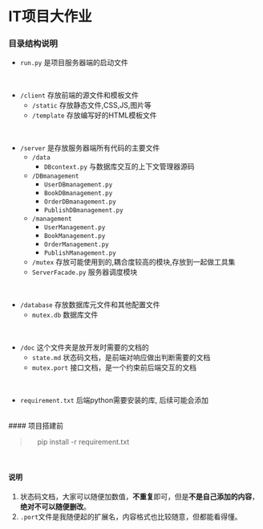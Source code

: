 
# IT项目大作业


### 目录结构说明

- `run.py` 是项目服务器端的启动文件
<br>

- `/client` 存放前端的源文件和模板文件
    - `/static` 存放静态文件,CSS,JS,图片等
    - `/template` 存放编写好的HTML模板文件
<br>

- `/server` 是存放服务器端所有代码的主要文件
    - `/data`
        - `DBcontext.py` 与数据库交互的上下文管理器源码
    - `/DBmanagement`
        - `UserDBmanagement.py`
        - `BookDBmanagement.py`
        - `OrderDBmanagement.py`
        - `PublishDBmanagement.py`
    - `/management`
        - `UserManagement.py`
        - `BookManagement.py`
        - `OrderManagement.py`
        - `PublishManagement.py`
    - `/mutex` 存放可能使用到的,耦合度较高的模块,存放到一起做工具集
    - `ServerFacade.py` 服务器调度模块
<br>

- `/database` 存放数据库元文件和其他配置文件
  - `mutex.db`  数据库文件
<br>

- `/doc` 这个文件夹是放开发时需要的文档的
  - `state.md` 状态码文档，是前端对响应做出判断需要的文档
  - `mutex.port` 接口文档，是一个约束前后端交互的文档
<br>

- `requirement.txt` 后端python需要安装的库, 后续可能会添加

<br>
#### 项目搭建前

> &emsp;
> pip install -r requirement.txt
> &emsp;

<br/>

#### 说明
1. 状态码文档，大家可以随便加数值，**不重复**即可，但是**不是自己添加的内容**，
   **绝对不可以随便删改**。
2. `.port`文件是我随便起的扩展名，内容格式也比较随意，但都能看得懂。

